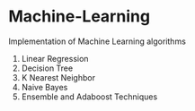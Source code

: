 # Machine-Learning
Implementation of Machine Learning algorithms

1. Linear Regression
2. Decision Tree
3. K Nearest Neighbor
4. Naive Bayes
5. Ensemble and Adaboost Techniques
